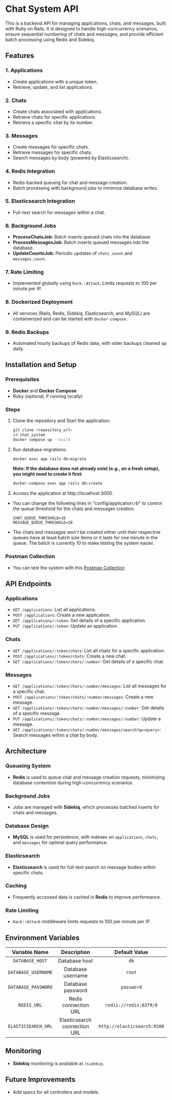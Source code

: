 # Chat System API

This is a backend API for managing applications, chats, and messages, built with Ruby on Rails. It is designed to handle high-concurrency scenarios, ensure sequential numbering of chats and messages, and provide efficient batch processing using Redis and Sidekiq.

## Features

### 1. Applications
- Create applications with a unique token.
- Retrieve, update, and list applications.

### 2. Chats 
- Create chats associated with applications.
- Retrieve chats for specific applications.
- Retrieve a specific chat by its number.
### 3. Messages
- Create messages for specific chats.
- Retrieve messages for specific chats.
- Search messages by body (powered by Elasticsearch).
### 4. Redis Integration
- Redis-backed queuing for chat and message creation.
- Batch processing with background jobs to minimize database writes.
### 5. Elasticsearch Integration
- Full-text search for messages within a chat.
### 6. Background Jobs
- **ProcessChatsJob:** Batch inserts queued chats into the database.
- **ProcessMessagesJob:** Batch inserts queued messages into the database.
- **UpdateCountsJob:** Periodic updates of `chats_count` and `messages_count`.
### 7. Rate Limiting 
- Implemented globally using `Rack::Attack`. Limits requests to 100 per minute per IP.

### 8. Dockerized Deployment
- All services (Rails, Redis, Sidekiq, Elasticsearch, and MySQL) are containerized and can be started with `docker-compose`.

### 9. Redis Backups
- Automated hourly backups of Redis data, with older backups cleaned up daily.

## Installation and Setup

### Prerequisites
- **Docker** and **Docker Compose**
- Ruby (optional, if running locally)

### Steps

1. Clone the repository and Start the application:
    ```bash
   git clone <repository_url>
   cd chat_system
   docker compose up --build
    ```

2. Run database migrations:
    ```bash
   docker exec app rails db:migrate
   ```
   **Note: If the database does not already exist (e.g., on a fresh setup), you might need to create it first:**
   ```bash
   docker-compose exec app rails db:create
   ```

3. Access the application at http://localhost:3000.

* You can change the following lines in "config/application.rb" to control the queue threshold for the chats and messages creation.
    ```
    CHAT_QUEUE_THRESHOLD=10
    MESSAGE_QUEUE_THRESHOLD=10
    ```
* The chats and messages won't be created either until their respective queues have at least batch size items or it lasts for one minute in the queue. The batch is currently 10 to make testing the system easier. 

### Postman Collection
* You can test the system with this [Postman Collection](https://www.postman.com/suleimanhesham99/chat-system-space/collection/71kgxpu/chat-system-api?action=share&creator=9841489)

## API Endpoints

### Applications
- `GET /applications`: List all applications.
- `POST /applications`: Create a new application.
- `GET /applications/:token`: Get details of a specific application.
- `PUT /applications/:token`: Update an application.

### Chats
- `GET /applications/:token/chats`: List all chats for a specific application.
- `POST /applications/:token/chats`: Create a new chat.
- `GET /applications/:token/chats/:number`: Get details of a specific chat.

### Messages
- `GET /applications/:token/chats/:number/messages`: List all messages for a specific chat.
- `POST /applications/:token/chats/:number/messages`: Create a new message.
- `GET /applications/:token/chats/:number/messages/:number`: Get details of a specific message.
- `PUT /applications/:token/chats/:number/messages/:number`: Update a message.
- `GET /applications/:token/chats/:number/messages/search?q=<query>`: Search messages within a chat by body.

## Architecture

### Queueing System
- **Redis** is used to queue chat and message creation requests, minimizing database contention during high-concurrency scenarios.

### Background Jobs
- Jobs are managed with **Sidekiq**, which processes batched inserts for chats and messages.

### Database Design
- **MySQL** is used for persistence, with indexes on `applications`, `chats`, and `messages` for optimal query performance.

### Elasticsearch
- **Elasticsearch** is used for full-text search on message bodies within specific chats.

### Caching
- Frequently accessed data is cached in **Redis** to improve performance.

### Rate Limiting
- `Rack::Attack` middleware limits requests to 100 per minute per IP.

## Environment Variables
|Variable Name|Description|Default Value|
|:-:|:-:|:-:|
|`DATABASE_HOST`|Database host|`db`|
|`DATABASE_USERNAME`|Database username|`root`|
|`DATABASE_PASSWORD`|Database password|`password`|
|`REDIS_URL`|Redis connection URL|`redis://redis:6379/0`|
|`ELASTICSEARCH_URL`|Elasticsearch connection URL|`http://elasticsearch:9200`|


## Monitoring
- **Sidekiq** monitoring is available at `/sidekiq`.

## Future Improvements
- Add specs for all controllers and models.
